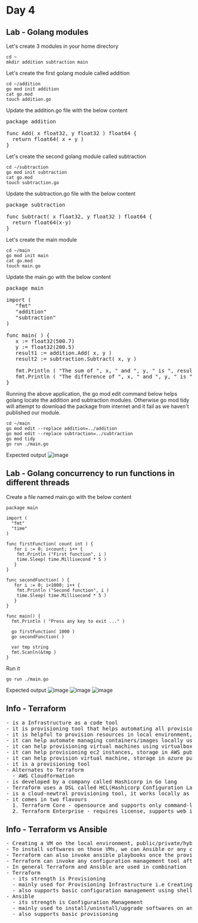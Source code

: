 # Day 4

## Lab - Golang modules

Let's create 3 modules in your home directory
```
cd ~
mkdir addition subtraction main
```

Let's create the first golang module called addition
```
cd ~/addition
go mod init addition
cat go.mod
touch addition.go
```

Update the addition.go file with the below content
<pre>
package addition

func Add( x float32, y float32 ) float64 {
  return float64( x + y )
}
</pre>

Let's create the second golang module called subtraction
```
cd ~/subtraction
go mod init subtraction
cat go.mod
touch subtraction.go
```

Update the subtraction.go file with the below content
<pre>
package subtraction

func Subtract( x float32, y float32 ) float64 {
  return float64(x-y)
}
</pre>

Let's create the main module
```
cd ~/main
go mod init main
cat go.mod
touch main.go
```

Update the main.go with the below content
<pre>
package main

import (
   "fmt"
   "addition"
   "subtraction"
)
  
func main( ) {
   x := float32(500.7)
   y := float32(200.5)
   result1 := addition.Add( x, y )
   result2 := subtraction.Subtract( x, y )

   fmt.Println ( "The sum of ", x, " and ", y, " is ", result1 )
   fmt.Println ( "The difference of ", x, " and ", y, " is ", result2 )
}
</pre>

Running the above application, the go mod edit command below helps golang locate the addition and subtraction modules. Otherwise go mod tidy will attempt to download the package from internet and it fail as we haven't published our module.
```
cd ~/main
go mod edit --replace addition=../addition
go mod edit --replace subtraction=../subtraction
go mod tidy
go run ./main.go
```

Expected output
![image](https://github.com/user-attachments/assets/783e23c4-cc62-4ef4-9238-0f416ac56206)

## Lab - Golang concurrency to run functions in different threads

Create a file named main.go with the below content
```
package main

import (
  "fmt"
  "time"
)

func firstFunction( count int ) {
   for i := 0; i<count; i++ {
	fmt.Println ("First function", i )
	time.Sleep( time.Millisecond * 5 )
   }
}

func secondFunction( ) {
   for i := 0; i<1000; i++ {
	fmt.Println ("Second function", i )
	time.Sleep( time.Millisecond * 5 )
   }
}

func main() {
  fmt.Println ( "Press any key to exit ..." )

  go firstFunction( 1000 )
  go secondFunction( )

  var tmp string
  fmt.Scanln(&tmp )
}
```

Run it
```
go run ./main.go
```

Expected output
![image](https://github.com/user-attachments/assets/549a9a15-6063-41cb-b63e-765dc3352db6)
![image](https://github.com/user-attachments/assets/53d747ba-328f-42d8-b871-f5f0f73fe90f)
![image](https://github.com/user-attachments/assets/298e1eab-77b3-4b87-999e-d993baf3b4cb)

## Info - Terraform
<pre>
- is a Infrastructure as a code tool
- it is provisioning tool that helps automating all provisioning activities via decalarative code
- it is helpful to provision resources in local environment, private cloud, public cloud, hybrid cloud, etc.,
- it can help automate managing containers/images locally using docker
- it can help provisioning virtual machines using virtualbox, vmware locally
- it can help provisioning ec2 instances, storage in AWS public cloud
- it can help provision virtual machine, storage in azure public cloud
- it is a provisioning tool
- Alternates to Terraform
  - AWS Cloudformation
- is developed by a company called Hashicorp in Go lang
- Terraform uses a DSL called HCL(Hashicorp Configuration Language - for automation )
- is a cloud-newtral provisioning tool, it works locally as well on all the clouds
- it comes in two flavours
  1. Terraform Core - opensource and supports only command-line interface
  2. Terraform Enterprise - requires license, supports web interface
</pre>

## Info - Terraform vs Ansible
<pre>
- Creating a VM on the local environment, public/private/hybrid cloud with some Operating System can be done via Terraform
- To install softwares on those VMs, we can Ansible or any configuration management tool
- Terraform can also invoke ansible playbooks once the provisioning is completed by Terraform
- Terraform can invoke any configuration management tool after provisioning, for example it can invoke chef/puppet/saltstack/ansible	
- In general Terraform and Ansible are used in combination
- Terraform 
  - its strength is Provisioning
  - mainly used for Provisioning Infrastructure i.e Creating a Virtual Machine and installing an Operating into the Virtual Machine
  - also supports basic configuration management using shell scripts/powershell which is imperative, hence this approach is not recommended for complex configuration management
- Ansible
  - its strength is Configuration Management
  - mainly used to install/uninstall/upgrade softwares on an existing virtual machine/base machine with some OS pre-installed in it
  - also supports basic provisioning
</pre>
